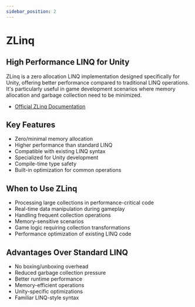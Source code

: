 ```yaml
---
sidebar_position: 2
---
```


# ZLinq

## High Performance LINQ for Unity

ZLinq is a zero allocation LINQ implementation designed specifically for Unity, offering better performance compared to traditional LINQ operations. It's particularly useful in game development scenarios where memory allocation and garbage collection need to be minimized.

- [Official ZLinq Documentation](https://github.com/Cysharp/ZLinq)

## Key Features

- Zero/minimal memory allocation
- Higher performance than standard LINQ
- Compatible with existing LINQ syntax
- Specialized for Unity development
- Compile-time type safety
- Built-in optimization for common operations

## When to Use ZLinq

- Processing large collections in performance-critical code
- Real-time data manipulation during gameplay
- Handling frequent collection operations
- Memory-sensitive scenarios
- Game logic requiring collection transformations
- Performance optimization of existing LINQ code

## Advantages Over Standard LINQ

- No boxing/unboxing overhead
- Reduced garbage collection pressure
- Better runtime performance
- Memory-efficient operations
- Unity-specific optimizations
- Familiar LINQ-style syntax
